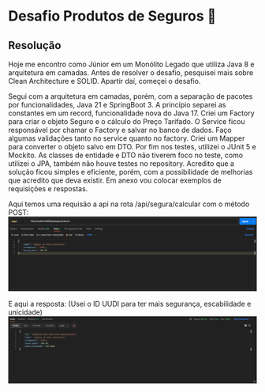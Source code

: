 # Desafio Produtos de Seguros 🚀

## <a name="dicas">Resolução</a>

Hoje me encontro como Júnior em um Monólito Legado que utiliza Java 8 e arquitetura em camadas. Antes de resolver o desafio, pesquisei mais sobre Clean Architecture e SOLID.
Apartir daí, começei o desafio.

  Segui com a arquitetura em camadas, porém, com a separação de pacotes por funcionalidades,
Java 21 e SpringBoot 3.
  A princípio separei as constantes em um record, funcionalidade nova do Java 17. Criei um Factory para criar o objeto Seguro e o cálculo do Preço Tarifado.
O Service ficou responsável por chamar o Factory e salvar no banco de dados. Faço algumas validações tanto no service quanto no factory.
Criei um Mapper para converter o objeto salvo em DTO. Por fim nos testes, utilizei o JUnit 5 e Mockito. As classes de entidade e DTO não tiverem foco no teste, como
utilizei o JPA, também não houve testes no repository.
  Acredito que a solução ficou simples e eficiente, porém, com a possibilidade de melhorias que acredito que deva existir.
  Em anexo vou colocar exemplos de requisições e respostas.

  Aqui temos uma requisão a api na rota /api/segura/calcular com o método POST:
  ![img.png](img.png)

  E aqui a resposta: (Usei o ID UUDI para ter mais segurança, escabilidade e unicidade)
  ![img_1.png](img_1.png)



